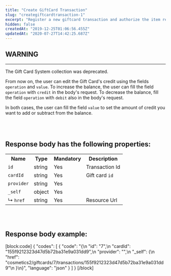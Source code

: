 ```yaml
---
title: "Create GiftCard Transaction"
slug: "creategiftcardtransaction-1"
excerpt: "Register a new giftcard transaction and authorize the item reservation."
hidden: false
createdAt: "2019-12-25T01:06:56.455Z"
updatedAt: "2020-07-27T14:42:25.687Z"
---
```

## WARNING
---
The Gift Card System collection was deprecated. 

From now on, the user can edit the Gift Card's credit using the fields `operation` and `value`.
To increase the balance, the user can fill the field `operation` with `credit` in the body's request. To decrease the balance, fill the field `operation` with `debit` also in the body's request. 

In both cases, the user can fill the field `value` to set the amount of credit you want to add or subtract from the balance.

<br></br>

## Response body has the following properties: 
<table>
    <tr>
        <th>Name</th>
        <th>Type</th>
        <th>Mandatory</th>
        <th>Description</th>
    </tr>
    <tr>
        <td><code>id</code></td>
        <td>string</td>
        <td>Yes</td>
        <td> Transaction Id</td>
    </tr>
 <tr>
        <td><code>cardId</code></td>
        <td>string</td>
        <td>Yes</td>
        <td>Gift card <code>id</code></td>
    </tr>
<tr>
        <td><code>provider</code></td>
        <td>string</td>
        <td>Yes</td>
        <td></td>
    </tr>
 <tr>
        <td><code>_self</code></td>
        <td>object</td>
        <td>Yes</td>
        <td></td>
    </tr>
 <tr>
        <td>&#x21B3; <code>href</code></td>
        <td>string</td>
        <td>Yes</td>
        <td>Resource Url</td>
    </tr>
</table>

<br></br>

## Response body example:
[block:code]
{
  "codes": [
    {
      "code": "{\n  \"id\": \"7\",\n  \"cardId\": \"155f9212323d47d5b72ba31e9a031dd9\",\n  \"provider\": \"\",\n  \"_self\": {\n    \"href\": \"cosmetics2/giftcards/7/transactions/155f9212323d47d5b72ba31e9a031dd9\"\n  }\n}",
      "language": "json"
    }
  ]
}
[/block]